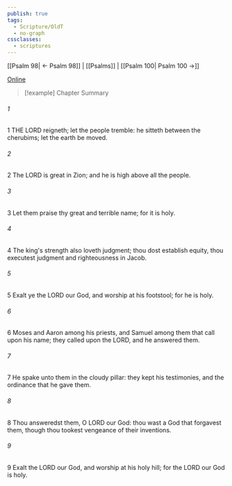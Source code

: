```yaml
---
publish: true
tags:
  - Scripture/OldT
  - no-graph
cssclasses:
  - scriptures
---
```

[[Psalm 98| ← Psalm 98]] | [[Psalms]] | [[Psalm 100| Psalm 100 →]]

[Online](https://churchofjesuschrist.org/study/scriptures/ot/ps/99?lang=eng)

>[!example] Chapter Summary
>
###### 1
1 THE LORD reigneth; let the people tremble: he sitteth between the cherubims; let the earth be moved.
###### 2
2 The LORD is great in Zion; and he is high above all the people.
###### 3
3 Let them praise thy great and terrible name; for it is holy.
###### 4
4 The king's strength also loveth judgment; thou dost establish equity, thou executest judgment and righteousness in Jacob.
###### 5
5 Exalt ye the LORD our God, and worship at his footstool; for he is holy.
###### 6
6 Moses and Aaron among his priests, and Samuel among them that call upon his name; they called upon the LORD, and he answered them.
###### 7
7 He spake unto them in the cloudy pillar: they kept his testimonies, and the ordinance that he gave them.
###### 8
8 Thou answeredst them, O LORD our God: thou wast a God that forgavest them, though thou tookest vengeance of their inventions.
###### 9
9 Exalt the LORD our God, and worship at his holy hill; for the LORD our God is holy.



